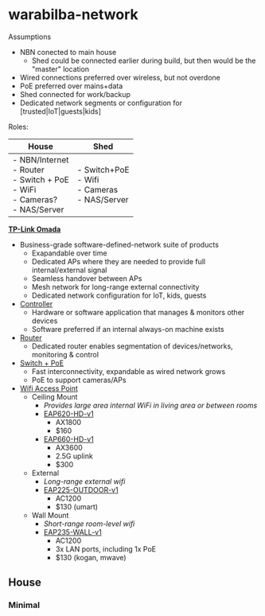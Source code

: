 # warabilba-network

Assumptions

- NBN conected to main house
  - Shed could be connected earlier during build, but then would be the "master" location
- Wired connections preferred over wireless, but not overdone
- PoE preferred over mains+data
- Shed connected for work/backup
- Dedicated network segments or configuration for [trusted|IoT|guests|kids]

Roles:

| House | Shed |
| ----- | ---- |
| - NBN/Internet<br>- Router<br>- Switch + PoE<br>- WiFi<br>- Cameras?<br>- NAS/Server | - Switch+PoE<br>- Wifi<br>- Cameras<br>- NAS/Server |

[**TP-Link Omada**](https://www.tp-link.com/uk/omada-sdn/)

- Business-grade software-defined-network suite of products
  - Exapandable over time
  - Dedicated APs where they are needed to provide full internal/external signal
  - Seamless handover between APs
  - Mesh network for long-range external connectivity
  - Dedicated network configuration for IoT, kids, guests
- [Controller](https://www.tp-link.com/au/business-networking/omada-sdn-controller/)
  - Hardware or software application that manages & monitors other devices 
  - Software preferred if an internal always-on machine exists
- [Router](https://www.tp-link.com/au/business-networking/omada-sdn-router/)  
  - Dedicated router enables segmentation of devices/networks, monitoring & control
- [Switch + PoE](https://www.tp-link.com/au/business-networking/omada-sdn-switch/?filterby=5984%7C5985%7C4993%2C5996)
  - Fast interconnectivity, expandable as wired network grows
  - PoE to support cameras/APs
- [Wifi Access Point](https://www.tp-link.com/au/business-networking/omada-sdn-access-point/)
  - Ceiling Mount
    - _Provides large area internal WiFi in living area or between rooms_
    - [EAP620-HD-v1](https://www.tp-link.com/au/business-networking/omada-sdn-access-point/eap620-hd/v1/)
      - AX1800
      - $160
    - [EAP660-HD-v1](https://www.tp-link.com/au/business-networking/omada-sdn-access-point/eap660-hd/v1/)
      - AX3600
      - 2.5G uplink
      - $300
  - External
    - _Long-range external wifi_
    - [EAP225-OUTDOOR-v1](https://www.tp-link.com/au/business-networking/omada-sdn-access-point/eap225-outdoor/v1/)
      - AC1200
      - $130 (umart)
  - Wall Mount
    - _Short-range room-level wifi_
    - [EAP235-WALL-v1](https://www.tp-link.com/au/business-networking/omada-sdn-access-point/eap235-wall/v1/)
      - AC1200
      - 3x LAN ports, including 1x PoE
      - $130 (kogan, mwave)

## House

### Minimal
 



